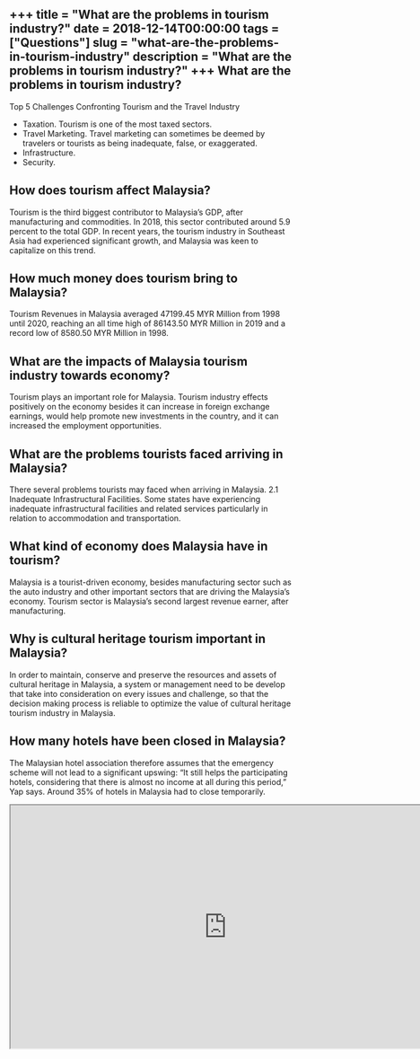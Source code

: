 +++
title = "What are the problems in tourism industry?"
date = 2018-12-14T00:00:00
tags = ["Questions"]
slug = "what-are-the-problems-in-tourism-industry"
description = "What are the problems in tourism industry?"
+++
What are the problems in tourism industry?
------------------------------------------

Top 5 Challenges Confronting Tourism and the Travel Industry

- Taxation. Tourism is one of the most taxed sectors.
- Travel Marketing. Travel marketing can sometimes be deemed by travelers or tourists as being inadequate, false, or exaggerated.
- Infrastructure.
- Security.

How does tourism affect Malaysia?
---------------------------------

Tourism is the third biggest contributor to Malaysia’s GDP, after manufacturing and commodities. In 2018, this sector contributed around 5.9 percent to the total GDP. In recent years, the tourism industry in Southeast Asia had experienced significant growth, and Malaysia was keen to capitalize on this trend.

How much money does tourism bring to Malaysia?
----------------------------------------------

Tourism Revenues in Malaysia averaged 47199.45 MYR Million from 1998 until 2020, reaching an all time high of 86143.50 MYR Million in 2019 and a record low of 8580.50 MYR Million in 1998.

What are the impacts of Malaysia tourism industry towards economy?
------------------------------------------------------------------

Tourism plays an important role for Malaysia. Tourism industry effects positively on the economy besides it can increase in foreign exchange earnings, would help promote new investments in the country, and it can increased the employment opportunities.

What are the problems tourists faced arriving in Malaysia?
----------------------------------------------------------

There several problems tourists may faced when arriving in Malaysia. 2.1 Inadequate Infrastructural Facilities. Some states have experiencing inadequate infrastructural facilities and related services particularly in relation to accommodation and transportation.

What kind of economy does Malaysia have in tourism?
---------------------------------------------------

Malaysia is a tourist-driven economy, besides manufacturing sector such as the auto industry and other important sectors that are driving the Malaysia’s economy. Tourism sector is Malaysia’s second largest revenue earner, after manufacturing.

Why is cultural heritage tourism important in Malaysia?
-------------------------------------------------------

In order to maintain, conserve and preserve the resources and assets of cultural heritage in Malaysia, a system or management need to be develop that take into consideration on every issues and challenge, so that the decision making process is reliable to optimize the value of cultural heritage tourism industry in Malaysia.

How many hotels have been closed in Malaysia?
---------------------------------------------

The Malaysian hotel association therefore assumes that the emergency scheme will not lead to a significant upswing: “It still helps the participating hotels, considering that there is almost no income at all during this period,” Yap says. Around 35% of hotels in Malaysia had to close temporarily.

<iframe allow="accelerometer; autoplay; clipboard-write; encrypted-media; gyroscope; picture-in-picture" allowfullscreen="" class="__youtube_prefs__  epyt-is-override  no-lazyload" data-no-lazy="1" data-origheight="433" data-origwidth="770" data-skipgform_ajax_framebjll="" height="433" id="_ytid_98155" loading="lazy" src="https://www.youtube.com/embed/aDmKCbYmxJs?enablejsapi=1&autoplay=0&cc_load_policy=0&cc_lang_pref=&iv_load_policy=1&loop=0&modestbranding=0&rel=1&fs=1&playsinline=0&autohide=2&theme=dark&color=red&controls=1&" title="YouTube player" width="770"></iframe>